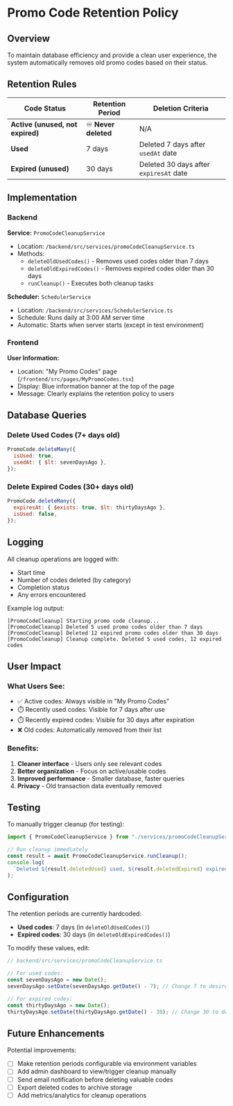 # Promo Code Retention Policy

## Overview

To maintain database efficiency and provide a clean user experience, the system automatically removes old promo codes based on their status.

## Retention Rules

| Code Status                      | Retention Period     | Deletion Criteria                      |
| -------------------------------- | -------------------- | -------------------------------------- |
| **Active (unused, not expired)** | ♾️ **Never deleted** | N/A                                    |
| **Used**                         | 7 days               | Deleted 7 days after `usedAt` date     |
| **Expired (unused)**             | 30 days              | Deleted 30 days after `expiresAt` date |

## Implementation

### Backend

**Service:** `PromoCodeCleanupService`

- Location: `/backend/src/services/promoCodeCleanupService.ts`
- Methods:
  - `deleteOldUsedCodes()` - Removes used codes older than 7 days
  - `deleteOldExpiredCodes()` - Removes expired codes older than 30 days
  - `runCleanup()` - Executes both cleanup tasks

**Scheduler:** `SchedulerService`

- Location: `/backend/src/services/SchedulerService.ts`
- Schedule: Runs daily at 3:00 AM server time
- Automatic: Starts when server starts (except in test environment)

### Frontend

**User Information:**

- Location: "My Promo Codes" page (`/frontend/src/pages/MyPromoCodes.tsx`)
- Display: Blue information banner at the top of the page
- Message: Clearly explains the retention policy to users

## Database Queries

### Delete Used Codes (7+ days old)

```javascript
PromoCode.deleteMany({
  isUsed: true,
  usedAt: { $lt: sevenDaysAgo },
});
```

### Delete Expired Codes (30+ days old)

```javascript
PromoCode.deleteMany({
  expiresAt: { $exists: true, $lt: thirtyDaysAgo },
  isUsed: false,
});
```

## Logging

All cleanup operations are logged with:

- Start time
- Number of codes deleted (by category)
- Completion status
- Any errors encountered

Example log output:

```
[PromoCodeCleanup] Starting promo code cleanup...
[PromoCodeCleanup] Deleted 5 used promo codes older than 7 days
[PromoCodeCleanup] Deleted 12 expired promo codes older than 30 days
[PromoCodeCleanup] Cleanup complete. Deleted 5 used codes, 12 expired codes
```

## User Impact

### What Users See:

- ✅ Active codes: Always visible in "My Promo Codes"
- ⏱️ Recently used codes: Visible for 7 days after use
- ⏱️ Recently expired codes: Visible for 30 days after expiration
- ❌ Old codes: Automatically removed from their list

### Benefits:

1. **Cleaner interface** - Users only see relevant codes
2. **Better organization** - Focus on active/usable codes
3. **Improved performance** - Smaller database, faster queries
4. **Privacy** - Old transaction data eventually removed

## Testing

To manually trigger cleanup (for testing):

```typescript
import { PromoCodeCleanupService } from "./services/promoCodeCleanupService";

// Run cleanup immediately
const result = await PromoCodeCleanupService.runCleanup();
console.log(
  `Deleted ${result.deletedUsed} used, ${result.deletedExpired} expired`
);
```

## Configuration

The retention periods are currently hardcoded:

- **Used codes**: 7 days (in `deleteOldUsedCodes()`)
- **Expired codes**: 30 days (in `deleteOldExpiredCodes()`)

To modify these values, edit:

```typescript
// backend/src/services/promoCodeCleanupService.ts

// For used codes:
const sevenDaysAgo = new Date();
sevenDaysAgo.setDate(sevenDaysAgo.getDate() - 7); // Change 7 to desired days

// For expired codes:
const thirtyDaysAgo = new Date();
thirtyDaysAgo.setDate(thirtyDaysAgo.getDate() - 30); // Change 30 to desired days
```

## Future Enhancements

Potential improvements:

- [ ] Make retention periods configurable via environment variables
- [ ] Add admin dashboard to view/trigger cleanup manually
- [ ] Send email notification before deleting valuable codes
- [ ] Export deleted codes to archive storage
- [ ] Add metrics/analytics for cleanup operations
